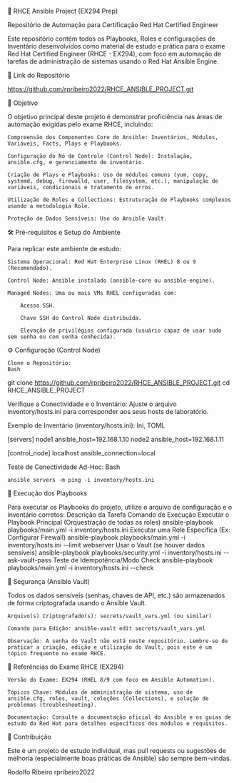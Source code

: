 🤖 RHCE Ansible Project (EX294 Prep)

Repositório de Automação para Certificação Red Hat Certified Engineer

Este repositório contém todos os Playbooks, Roles e configurações de Inventário desenvolvidos como material de estudo e prática para o exame Red Hat Certified Engineer (RHCE - EX294), com foco em automação de tarefas de administração de sistemas usando o Red Hat Ansible Engine.

🔗 Link do Repositório

https://github.com/rpribeiro2022/RHCE_ANSIBLE_PROJECT.git

🎯 Objetivo

O objetivo principal deste projeto é demonstrar proficiência nas áreas de automação exigidas pelo exame RHCE, incluindo:

    Compreensão dos Componentes Core do Ansible: Inventários, Módulos, Variáveis, Facts, Plays e Playbooks.

    Configuração do Nó de Controle (Control Node): Instalação, ansible.cfg, e gerenciamento de inventário.

    Criação de Plays e Playbooks: Uso de módulos comuns (yum, copy, systemd, debug, firewalld, user, filesystem, etc.), manipulação de variáveis, condicionais e tratamento de erros.

    Utilização de Roles e Collections: Estruturação de Playbooks complexos usando a metodologia Role.

    Proteção de Dados Sensíveis: Uso do Ansible Vault.

🛠 Pré-requisitos e Setup do Ambiente

Para replicar este ambiente de estudo:

    Sistema Operacional: Red Hat Enterprise Linux (RHEL) 8 ou 9 (Recomendado).

    Control Node: Ansible instalado (ansible-core ou ansible-engine).

    Managed Nodes: Uma ou mais VMs RHEL configuradas com:

        Acesso SSH.

        Chave SSH do Control Node distribuída.

        Elevação de privilégios configurada (usuário capaz de usar sudo sem senha ou com senha conhecida).

⚙️ Configuração (Control Node)

    Clone o Repositório:
    Bash

git clone https://github.com/rpribeiro2022/RHCE_ANSIBLE_PROJECT.git
cd RHCE_ANSIBLE_PROJECT

Verifique a Conectividade e o Inventário:
Ajuste o arquivo inventory/hosts.ini para corresponder aos seus hosts de laboratório.

Exemplo de Inventário (inventory/hosts.ini):
Ini, TOML

[servers]
node1 ansible_host=192.168.1.10
node2 ansible_host=192.168.1.11

[control_node]
localhost ansible_connection=local

Teste de Conectividade Ad-Hoc:
Bash

    ansible servers -m ping -i inventory/hosts.ini

🚀 Execução dos Playbooks

Para executar os Playbooks do projeto, utilize o arquivo de configuração e o inventário corretos:
Descrição da Tarefa	Comando de Execução
Executar o Playbook Principal (Orquestração de todas as roles)	ansible-playbook playbooks/main.yml -i inventory/hosts.ini
Executar uma Role Específica (Ex: Configurar Firewall)	ansible-playbook playbooks/main.yml -i inventory/hosts.ini --limit webserver
Usar o Vault (se houver dados sensíveis)	ansible-playbook playbooks/security.yml -i inventory/hosts.ini --ask-vault-pass
Teste de Idempotência/Modo Check	ansible-playbook playbooks/main.yml -i inventory/hosts.ini --check

🔑 Segurança (Ansible Vault)

Todos os dados sensíveis (senhas, chaves de API, etc.) são armazenados de forma criptografada usando o Ansible Vault.

    Arquivo(s) Criptografado(s): secrets/vault_vars.yml (ou similar)

    Comando para Edição: ansible-vault edit secrets/vault_vars.yml

    Observação: A senha do Vault não está neste repositório. Lembre-se de praticar a criação, edição e utilização do Vault, pois este é um tópico frequente no exame RHCE.

📝 Referências do Exame RHCE (EX294)

    Versão do Exame: EX294 (RHEL 8/9 com foco em Ansible Automation).

    Tópicos Chave: Módulos de administração de sistema, uso de ansible.cfg, roles, vault, coleções (Collections), e solução de problemas (troubleshooting).

    Documentação: Consulte a documentação oficial do Ansible e os guias de estudo da Red Hat para detalhes específicos dos módulos e requisitos.

👥 Contribuição

Este é um projeto de estudo individual, mas pull requests ou sugestões de melhoria (especialmente boas práticas de Ansible) são sempre bem-vindas.

Rodolfo Ribeiro rpribeiro2022
